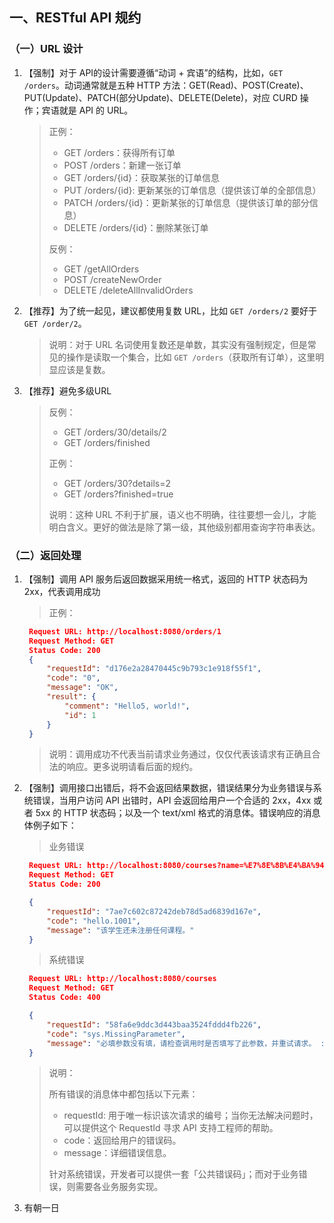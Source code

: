 ## 一、RESTful API 规约

### （一）URL 设计

1. 【强制】对于 API的设计需要遵循“动词 + 宾语”的结构，比如，`GET /orders`。动词通常就是五种 HTTP 方法：GET(Read)、POST(Create)、PUT(Update)、PATCH(部分Update)、DELETE(Delete)，对应 CURD 操作；宾语就是 API 的 URL。
    > 正例：
    > - GET /orders：获得所有订单
    > - POST /orders：新建一张订单
    > - GET /orders/{id}：获取某张的订单信息
    > - PUT /orders/{id}: 更新某张的订单信息（提供该订单的全部信息）
    > - PATCH /orders/{id}：更新某张的订单信息（提供该订单的部分信息）
    > - DELETE /orders/{id}：删除某张订单
    > 
    > 反例：
    > - GET /getAllOrders
    > - POST /createNewOrder
    > - DELETE /deleteAllInvalidOrders

2. 【推荐】为了统一起见，建议都使用复数 URL，比如 `GET /orders/2` 要好于 `GET /order/2`。
    > 说明：对于 URL 名词使用复数还是单数，其实没有强制规定，但是常见的操作是读取一个集合，比如 `GET /orders`（获取所有订单），这里明显应该是复数。

3. 【推荐】避免多级URL
   > 反例：
   > - GET /orders/30/details/2
   > - GET /orders/finished
   >
   > 正例：
   > - GET /orders/30?details=2
   > - GET /orders?finished=true
   >
   > 说明：这种 URL 不利于扩展，语义也不明确，往往要想一会儿，才能明白含义。更好的做法是除了第一级，其他级别都用查询字符串表达。

### （二）返回处理

1. 【强制】调用 API 服务后返回数据采用统一格式，返回的 HTTP 状态码为 2xx，代表调用成功
   > 正例：
   ```json
    Request URL: http://localhost:8080/orders/1
    Request Method: GET
    Status Code: 200 
    {
        "requestId": "d176e2a28470445c9b793c1e918f55f1",
        "code": "0",
        "message": "OK",
        "result": {
            "comment": "Hello5, world!",
            "id": 1
        }
    }
   ```
   > 说明：调用成功不代表当前请求业务通过，仅仅代表该请求有正确且合法的响应。更多说明请看后面的规约。

2. 【强制】调用接口出错后，将不会返回结果数据，错误结果分为业务错误与系统错误，当用户访问 API 出错时，API 会返回给用户一个合适的 2xx，4xx 或者 5xx 的 HTTP 状态码；以及一个 text/xml 格式的消息体。错误响应的消息体例子如下：
   > 业务错误
   ```json
    Request URL: http://localhost:8080/courses?name=%E7%8E%8B%E4%BA%94
    Request Method: GET
    Status Code: 200 

    {
        "requestId": "7ae7c602c87242deb78d5ad6839d167e",
        "code": "hello.1001",
        "message": "该学生还未注册任何课程。"
    }
   ```
   > 系统错误
   ```json
    Request URL: http://localhost:8080/courses
    Request Method: GET
    Status Code: 400 

    {
        "requestId": "58fa6e9ddc3d443baa3524fddd4fb226",
        "code": "sys.MissingParameter",
        "message": "必填参数没有填，请检查调用时是否填写了此参数，并重试请求。 : name"
    }
   ```
   > 说明：
   > 
   > 所有错误的消息体中都包括以下元素：
   > - requestId: 用于唯一标识该次请求的编号；当你无法解决问题时，可以提供这个 RequestId 寻求 API 支持工程师的帮助。
   > - code：返回给用户的错误码。
   > - message：详细错误信息。
   >
   > 针对系统错误，开发者可以提供一套「公共错误码」；而对于业务错误，则需要各业务服务实现。

3. 有朝一日
